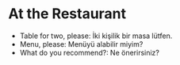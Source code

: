 
# At the Restaurant

- Table for two, please: İki kişilik bir masa lütfen.
- Menu, please: Menüyü alabilir miyim?
- What do you recommend?: Ne önerirsiniz?
